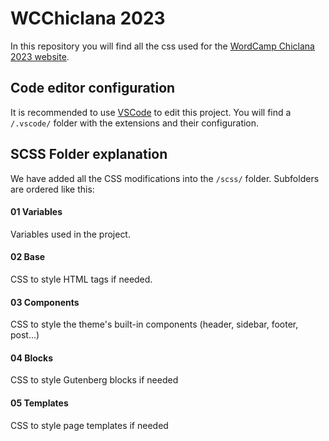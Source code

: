 # WCChiclana 2023
In this repository you will find all the css used for the [WordCamp Chiclana 2023 website](https://chiclana.wordcamp.org/2023/).

## Code editor configuration
It is recommended to use [VSCode](https://code.visualstudio.com/) to edit this project. You will find a `/.vscode/` folder with the extensions and their configuration.

## SCSS Folder explanation
We have added all the CSS modifications into the `/scss/` folder. Subfolders are ordered like this:

#### 01 Variables
Variables used in the project.

#### 02 Base
CSS to style HTML tags if needed.

#### 03 Components
CSS to style the theme's built-in components (header, sidebar, footer, post...)

#### 04 Blocks
CSS to style Gutenberg blocks if needed

#### 05 Templates
CSS to style page templates if needed